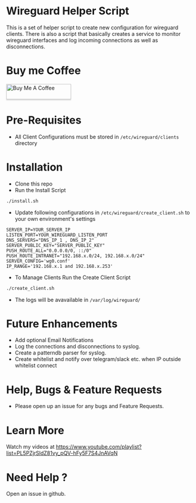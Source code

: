 # Wireguard Helper Script

This is a set of helper script to create new configuration for wireguard clients. There is also a script that basically creates a service to monitor wireguard interfaces and log incoming connections as well as disconnections. 

# Buy me Coffee

<a href="https://www.buymeacoffee.com/akn" target="_blank"><img src="https://www.buymeacoffee.com/assets/img/custom_images/orange_img.png" alt="Buy Me A Coffee" style="height: 41px !important;width: 174px !important;box-shadow: 0px 3px 2px 0px rgba(190, 190, 190, 0.5) !important;-webkit-box-shadow: 0px 3px 2px 0px rgba(190, 190, 190, 0.5) !important;" ></a>

# Pre-Requisites
- All Client Configurations must be stored in `/etc/wireguard/clients` directory

# Installation
- Clone this repo
- Run the Install Script
```bash
./install.sh 
```
- Update following configurations in `/etc/wireguard/create_client.sh` to your own environment's settings
```
SERVER_IP=YOUR_SERVER_IP
LISTEN_PORT=YOUR_WIREGUARD_LISTEN_PORT
DNS_SERVERS="DNS_IP_1 , DNS_IP_2"
SERVER_PUBLIC_KEY="SERVER_PUBLIC_KEY"
PUSH_ROUTE_ALL="0.0.0.0/0, ::/0"
PUSH_ROUTE_INTRANET="192.168.x.0/24, 192.168.x.0/24"
SERVER_CONFIG='wg0.conf'
IP_RANGE='192.168.x.1 and 192.168.x.253'
```
- To Manage Clients Run the Create Client Script
```bash
./create_client.sh
```
- The logs will be avavailable in `/var/log/wireguard/`

# Future Enhancements
- Add optional Email Notifications 
- Log the connections and disconnections to syslog.
- Create a patterndb parser for syslog. 
- Create whitelist and notify over telegram/slack etc. when IP outside whitelist connect

# Help, Bugs &  Feature Requests
- Please open up an issue for any bugs and Feature Requests.

# Learn More

Watch my videos at https://www.youtube.com/playlist?list=PL5PZjrSldZ81vy_pQV-hFy5F7S4JnAVqN

# Need Help ? 

Open an issue in github. 
